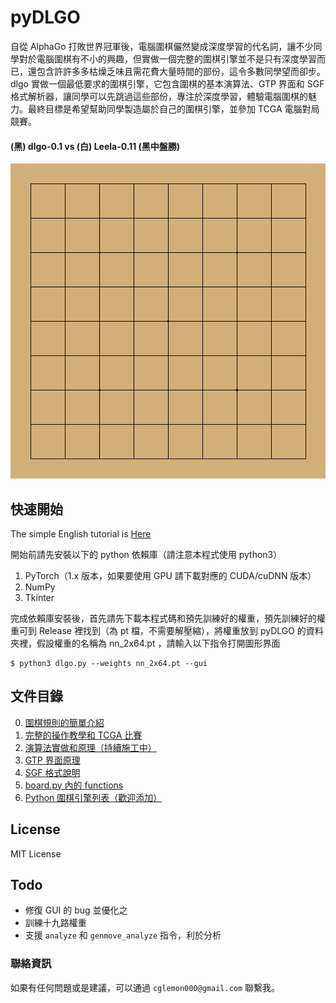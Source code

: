 # pyDLGO

自從 AlphaGo 打敗世界冠軍後，電腦圍棋儼然變成深度學習的代名詞，讓不少同學對於電腦圍棋有不小的興趣，但實做一個完整的圍棋引擎並不是只有深度學習而已，還包含許許多多枯燥乏味且需花費大量時間的部份，這令多數同學望而卻步。dlgo 實做一個最低要求的圍棋引擎，它包含圍棋的基本演算法、GTP 界面和 SGF 格式解析器，讓同學可以先跳過這些部份，專注於深度學習，體驗電腦圍棋的魅力。最終目標是希望幫助同學製造屬於自己的圍棋引擎，並參加 TCGA 電腦對局競賽。

#### (黑) dlgo-0.1 vs (白) Leela-0.11 (黑中盤勝) 
![vs_leela](https://github.com/CGLemon/pyDLGO/blob/master/img/dlgo_vs_leela.gif)

## 快速開始

The simple English tutorial is [Here](https://github.com/CGLemon/pyDLGO/blob/master/docs/English.md)

開始前請先安裝以下的 python 依賴庫（請注意本程式使用 python3）
1. PyTorch（1.x 版本，如果要使用 GPU 請下載對應的 CUDA/cuDNN 版本）
2. NumPy
3. Tkinter

完成依賴庫安裝後，首先請先下載本程式碼和預先訓練好的權重，預先訓練好的權重可到 Release 裡找到（為 pt 檔，不需要解壓縮），將權重放到 pyDLGO 的資料夾裡，假設權重的名稱為 nn_2x64.pt ，請輸入以下指令打開圖形界面

    $ python3 dlgo.py --weights nn_2x64.pt --gui

## 文件目錄
0. [圍棋規則的簡單介紹](https://www.smartgo.com/tw/go.html)
1. [完整的操作教學和 TCGA 比賽](https://github.com/CGLemon/pyDLGO/blob/master/docs/Tutorial.md)
2. [演算法實做和原理（持續施工中）](https://github.com/CGLemon/pyDLGO/blob/master/docs/Methods.md)
3. [GTP 界面原理](https://github.com/CGLemon/pyDLGO/blob/master/docs/dlgoGTP.md)
4. [SGF 格式說明](https://github.com/CGLemon/pyDLGO/blob/master/docs/SmartGameFormat.md)
5. [board.py 內的 functions](https://github.com/CGLemon/pyDLGO/blob/master/docs/dlgoAPI.md)
6. [Python 圍棋引擎列表（歡迎添加）](https://github.com/CGLemon/pyDLGO/blob/master/docs/PyGoEngine.md)

## License

MIT License

## Todo
* 修復 GUI 的 bug 並優化之
* 訓練十九路權重
* 支援 ```analyze``` 和 ```genmove_analyze``` 指令，利於分析

### 聯絡資訊

如果有任何問題或是建議，可以通過 ```cglemon000@gmail.com``` 聯繫我。
